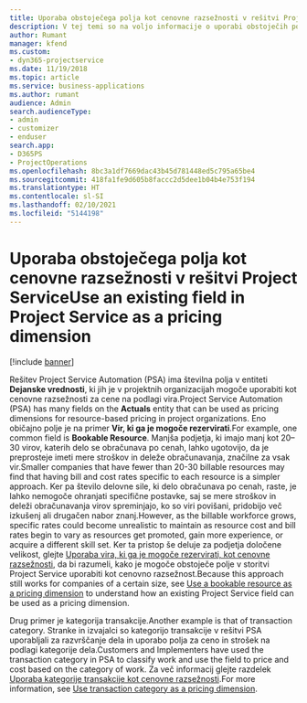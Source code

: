 ```yaml
---
title: Uporaba obstoječega polja kot cenovne razsežnosti v rešitvi Project Service
description: V tej temi so na voljo informacije o uporabi obstoječih polj rešitve Project Service kot cenovnih razsežnosti.
author: Rumant
manager: kfend
ms.custom:
- dyn365-projectservice
ms.date: 11/19/2018
ms.topic: article
ms.service: business-applications
ms.author: rumant
audience: Admin
search.audienceType:
- admin
- customizer
- enduser
search.app:
- D365PS
- ProjectOperations
ms.openlocfilehash: 8bc3a1df7669dac43b45d781448ed5c795a65be4
ms.sourcegitcommit: 418fa1fe9d605b8faccc2d5dee1b04b4e753f194
ms.translationtype: HT
ms.contentlocale: sl-SI
ms.lasthandoff: 02/10/2021
ms.locfileid: "5144198"
---
```

# <a name="use-an-existing-field-in-project-service-as-a-pricing-dimension"></a><span data-ttu-id="28a28-103">Uporaba obstoječega polja kot cenovne razsežnosti v rešitvi Project Service</span><span class="sxs-lookup"><span data-stu-id="28a28-103">Use an existing field in Project Service as a pricing dimension</span></span>

[!include [banner](../includes/psa-now-project-operations.md)]

<span data-ttu-id="28a28-104">Rešitev Project Service Automation (PSA) ima številna polja v entiteti **Dejanske vrednosti**, ki jih je v projektnih organizacijah mogoče uporabiti kot cenovne razsežnosti za cene na podlagi vira.</span><span class="sxs-lookup"><span data-stu-id="28a28-104">Project Service Automation (PSA) has many fields on the **Actuals** entity that can be used as pricing dimensions for resource-based pricing in project organizations.</span></span> <span data-ttu-id="28a28-105">Eno običajno polje je na primer **Vir, ki ga je mogoče rezervirati**.</span><span class="sxs-lookup"><span data-stu-id="28a28-105">For example, one common field is **Bookable Resource**.</span></span> <span data-ttu-id="28a28-106">Manjša podjetja, ki imajo manj kot 20–30 virov, katerih delo se obračunava po cenah, lahko ugotovijo, da je preprosteje imeti mere stroškov in deleže obračunavanja, značilne za vsak vir.</span><span class="sxs-lookup"><span data-stu-id="28a28-106">Smaller companies that have fewer than 20-30 billable resources may find that having bill and cost rates specific to each resource is a simpler approach.</span></span> <span data-ttu-id="28a28-107">Ker pa število delovne sile, ki delo obračunava po cenah, raste, je lahko nemogoče ohranjati specifične postavke, saj se mere stroškov in deleži obračunavanja virov spreminjajo, ko so viri povišani, pridobijo več izkušenj ali drugačen nabor znanj.</span><span class="sxs-lookup"><span data-stu-id="28a28-107">However, as the billable workforce grows, specific rates could become unrealistic to maintain as resource cost and bill rates begin to vary as resources get promoted, gain more experience, or acquire a different skill set.</span></span> <span data-ttu-id="28a28-108">Ker ta pristop še deluje za podjetja določene velikost, glejte [Uporaba vira, ki ga je mogoče rezervirati, kot cenovne razsežnosti](bookable-resource-pricing-dimension.md), da bi razumeli, kako je mogoče obstoječe polje v storitvi Project Service uporabiti kot cenovno razsežnost.</span><span class="sxs-lookup"><span data-stu-id="28a28-108">Because this approach still works for companies of a certain size, see [Use a bookable resource as a pricing dimension](bookable-resource-pricing-dimension.md) to understand how an existing Project Service field can be used as a pricing dimension.</span></span>

<span data-ttu-id="28a28-109">Drug primer je kategorija transakcije.</span><span class="sxs-lookup"><span data-stu-id="28a28-109">Another example is that of transaction category.</span></span> <span data-ttu-id="28a28-110">Stranke in izvajalci so kategorijo transakcije v rešitvi PSA uporabljali za razvrščanje dela in uporabo polja za ceno in strošek na podlagi kategorije dela.</span><span class="sxs-lookup"><span data-stu-id="28a28-110">Customers and Implementers have used the transaction category in PSA to classify work and use the field to price and cost based on the category of work.</span></span> <span data-ttu-id="28a28-111">Za več informacij glejte razdelek [Uporaba kategorije transakcije kot cenovne razsežnosti](transaction-category-pricing-dimension.md).</span><span class="sxs-lookup"><span data-stu-id="28a28-111">For more information, see [Use transaction category as a pricing dimension](transaction-category-pricing-dimension.md).</span></span>
